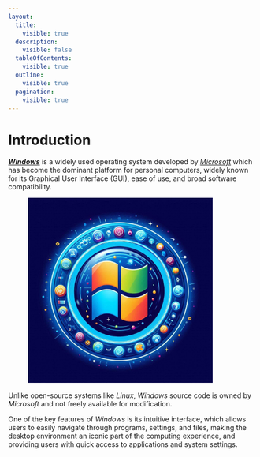 ```yaml
---
layout:
  title:
    visible: true
  description:
    visible: false
  tableOfContents:
    visible: true
  outline:
    visible: true
  pagination:
    visible: true
---
```


# Introduction

[_**Windows**_](https://www.microsoft.com/en-us/windows/) is a widely used operating system developed by [_Microsoft_](https://www.microsoft.com/) which has become the dominant platform for personal computers, widely known for its Graphical User Interface (GUI), ease of use, and broad software compatibility.&#x20;

<figure><img src="../.gitbook/assets/image (21) (1) (1).png" alt="" width="375"><figcaption></figcaption></figure>

Unlike open-source systems like _Linux_, _Windows_ source code is owned by _Microsoft_ and not freely available for modification.

One of the key features of _Windows_ is its intuitive interface, which allows users to easily navigate through programs, settings, and files, making the desktop environment an iconic part of the computing experience, and providing users with quick access to applications and system settings.
